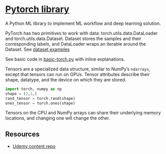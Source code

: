 # [Pytorch library](https://pytorch.org/)

A Python ML library to implement ML workflow and deep learning solution.

PyTorch has two primitives to work with data: torch.utils.data.DataLoader and torch.utils.data.Dataset. Dataset stores the samples and their corresponding labels, and DataLoader wraps an iterable around the Dataset. See [dataset examples](https://pytorch.org/text/stable/datasets.html)

See basic code in [basic-torch.py](https://github.com/jbcodeforce/ML-studies/tree/master/deep-neural-net/basic-torch.py) with inline explanations.

Tensors are a specialized data structure, similar to NumPy’s `ndarrays`, except that tensors can run on GPUs. Tensor attributes describe their shape, datatype, and the device on which they are stored. 

```python
import torch, numpy as np
shape = (2,3,)
rand_tensor = torch.rand(shape)
ones_tensor = torch.ones(shape)
```

Tensors on the CPU and NumPy arrays can share their underlying memory locations, and changing one will change the other.


## Resources

* [Udemy content repo](https://github.com/mrdbourke/pytorch-deep-learning)

